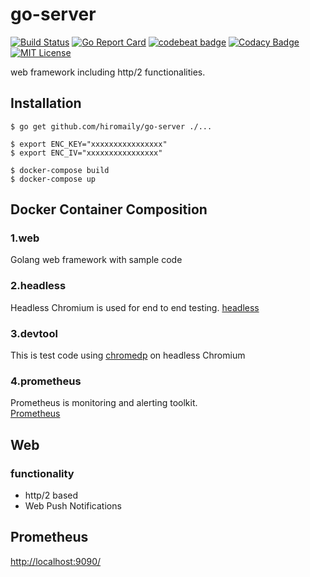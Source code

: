 # go-server

[![Build Status](https://travis-ci.org/hiromaily/go-server.svg?branch=master)](https://travis-ci.org/hiromaily/go-server)
[![Go Report Card](https://goreportcard.com/badge/github.com/hiromaily/go-server)](https://goreportcard.com/report/github.com/hiromaily/go-server)
[![codebeat badge](https://codebeat.co/badges/4d6a94a0-529b-43e2-88fb-bfa1b8efbdb8)](https://codebeat.co/projects/github-com-hiromaily-go-server-master)
[![Codacy Badge](https://api.codacy.com/project/badge/Grade/5867b50f6ce54a668f660d78a28b1c29)](https://www.codacy.com/app/hiromaily2/go-server?utm_source=github.com&amp;utm_medium=referral&amp;utm_content=hiromaily/go-server&amp;utm_campaign=Badge_Grade)
[![MIT License](http://img.shields.io/badge/license-MIT-blue.svg?style=flat)](https://raw.githubusercontent.com/hiromaily/go-gin-wrapper/master/LICENSE)


web framework including http/2 functionalities.


## Installation
```
$ go get github.com/hiromaily/go-server ./...

$ export ENC_KEY="xxxxxxxxxxxxxxxx"
$ export ENC_IV="xxxxxxxxxxxxxxxx"

$ docker-compose build
$ docker-compose up

```


## Docker Container Composition
### 1.web
Golang web framework with sample code

### 2.headless
Headless Chromium is used for end to end testing.
[headless](https://chromium.googlesource.com/chromium/src/+/lkgr/headless/README.md)

### 3.devtool
This is test code using [chromedp](https://github.com/knq/chromedp) on headless Chromium

### 4.prometheus
Prometheus is monitoring and alerting toolkit.  
[Prometheus](https://prometheus.io/docs/introduction/overview/)


## Web
### functionality
* http/2 based
* Web Push Notifications


## Prometheus
[http://localhost:9090/](http://localhost:9090/)

